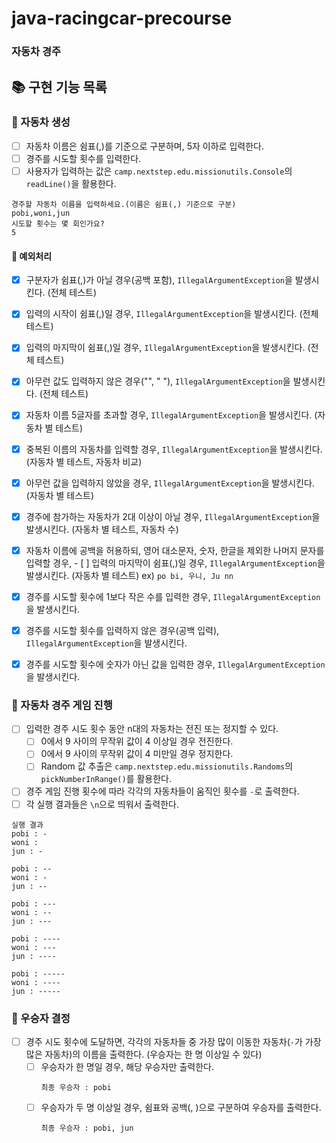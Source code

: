 # java-racingcar-precourse

### 자동차 경주

## 📚 구현 기능 목록

### 📌 자동차 생성

- [ ] 자동차 이름은 쉼표(,)를 기준으로 구분하며, 5자 이하로 입력한다.
- [ ] 경주를 시도할 횟수를 입력한다.
- [ ] 사용자가 입력하는 값은 ``camp.nextstep.edu.missionutils.Console``의 ``readLine()``을 활용한다.

```text
경주할 자동차 이름을 입력하세요.(이름은 쉼표(,) 기준으로 구분)
pobi,woni,jun
시도할 횟수는 몇 회인가요?
5
```

#### 🚫 예외처리

- [x] 구분자가 쉼표(,)가 아닐 경우(공백 포함), ``IllegalArgumentException``을 발생시킨다. (전체 테스트)
- [x] 입력의 시작이 쉼표(,)일 경우, ``IllegalArgumentException``을 발생시킨다. (전체 테스트)
- [x] 입력의 마지막이 쉼표(,)일 경우, ``IllegalArgumentException``을 발생시킨다. (전체 테스트)
- [x] 아무런 값도 입력하지 않은 경우("", " "), ``IllegalArgumentException``을 발생시킨다. (전체 테스트)

- [x] 자동차 이름 5글자를 초과할 경우, ``IllegalArgumentException``을 발생시킨다. (자동차 별 테스트)
- [x] 중복된 이름의 자동차를 입력할 경우, ``IllegalArgumentException``을 발생시킨다. (자동차 별 테스트, 자동차 비교)
- [x] 아무런 값을 입력하지 않았을 경우, ``IllegalArgumentException``을 발생시킨다. (자동차 별 테스트)
- [x] 경주에 참가하는 자동차가 2대 이상이 아닐 경우, ``IllegalArgumentException``을 발생시킨다. (자동차 별 테스트, 자동차 수)
- [x] 자동차 이름에 공백을 허용하되, 영어 대소문자, 숫자, 한글을 제외한 나머지 문자를 입력할 경우, - [ ] 입력의 마지막이 쉼표(,)일 경우, ``IllegalArgumentException``을
  발생시킨다. (자동차 별 테스트)
  ex) ``po bi, 우니, Ju nn``

- [x] 경주를 시도할 횟수에 1보다 작은 수를 입력한 경우, ``IllegalArgumentException``을 발생시킨다.
- [x] 경주를 시도할 횟수를 입력하지 않은 경우(공백 입력), ``IllegalArgumentException``을 발생시킨다.
- [x] 경주를 시도할 횟수에 숫자가 아닌 값을 입력한 경우, ``IllegalArgumentException``을 발생시킨다.

### 📌 자동차 경주 게임 진행

- [ ] 입력한 경주 시도 횟수 동안 n대의 자동차는 전진 또는 정지할 수 있다.
    - [ ] 0에서 9 사이의 무작위 값이 4 이상일 경우 전진한다.
    - [ ] 0에서 9 사이의 무작위 값이 4 미만일 경우 정지한다.
    - [ ] Random 값 추출은 ``camp.nextstep.edu.missionutils.Randoms``의 ``pickNumberInRange()``를 활용한다.
- [ ] 경주 게임 진행 횟수에 따라 각각의 자동차들이 움직인 횟수를 ``-``로 출력한다.
- [ ] 각 실행 결과들은 ``\n``으로 띄워서 출력한다.

```text
실행 결과
pobi : -
woni : 
jun : -

pobi : --
woni : -
jun : --

pobi : ---
woni : --
jun : ---

pobi : ----
woni : ---
jun : ----

pobi : -----
woni : ----
jun : -----
```

### 📌 우승자 결정

- [ ] 경주 시도 횟수에 도달하면, 각각의 자동차들 중 가장 많이 이동한 자동차(``-``가 가장 많은 자동차)의 이름을 출력한다. (우승자는 한 명 이상일 수 있다)
    - [ ] 우승자가 한 명일 경우, 해당 우승자만 출력한다.
      ```text
      최종 우승자 : pobi
      ```
    - [ ] 우승자가 두 명 이상일 경우, 쉼표와 공백(, )으로 구분하여 우승자를 출력한다.
      ```text
      최종 우승자 : pobi, jun
      ```
